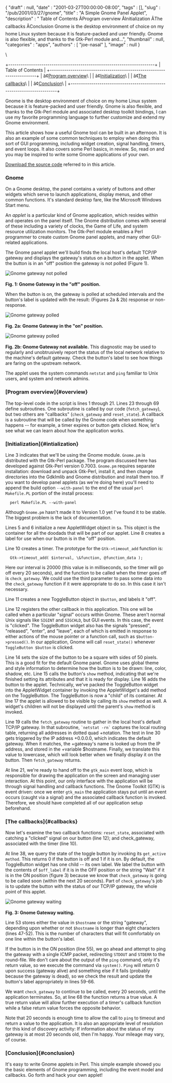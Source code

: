 {
   "draft" : null,
   "date" : "2001-03-27T00:00:00-08:00",
   "tags" : [],
   "slug" : "/pub/2001/03/27/gnome",
   "title" : "A Simple Gnome Panel Applet",
   "description" : " Table of Contents ÂProgram overview ÂInitialization ÂThe callbacks ÂConclusion Gnome is the desktop environment of choice on my home Linux system because it is feature-packed and user friendly. Gnome is also flexible, and thanks to the Gtk-Perl module and...",
   "thumbnail" : null,
   "categories" : "apps",
   "authors" : [
      "joe-nasal"
   ],
   "image" : null
}





\

+-----------------------------------------------------------------------+
| Table of Contents                                                     |
+-----------------------------------------------------------------------+
| â¢[Program overview](#overview)\                                       |
| â¢[Initialization](#intialization)\                                    |
| â¢[The callbacks](#callbacks)\                                         |
| â¢[Conclusion](#conclusion)\                                           |
+-----------------------------------------------------------------------+

Gnome is the desktop environment of choice on my home Linux system
because it is feature-packed and user friendly. Gnome is also flexible,
and thanks to the Gtk-Perl module and associated desktop toolkit
bindings, I can use my favorite programming language to further
customize and extend my Gnome environment.

This article shows how a useful Gnome tool can be built in an afternoon.
It is also an example of some common techniques to employ when doing
this sort of GUI programming, including widget creation, signal
handling, timers, and event loops. It also covers some Perl basics, in
review. So, read on and you may be inspired to write some Gnome
applications of your own.

[Download the source code](/media/_pub_2001_03_27_gnome/ping_gateway.pl)
referred to in this article.

### Gnome

On a Gnome desktop, the panel contains a variety of buttons and other
widgets which serve to launch applications, display menus, and other
common functions. It's standard desktop fare, like the Microsoft Windows
Start menu.

An *applet* is a particular kind of Gnome application, which resides
within and operates on the panel itself. The Gnome distribution comes
with several of these including a variety of clocks, the Game of Life,
and system resource utilization monitors. The Gtk-Perl module enables a
Perl programmer to create custom Gnome panel applets, and many other
GUI-related applications.

The Gnome panel applet we'll build finds the local host's default TCP/IP
gateway and displays the gateway's status on a button in the applet.
When the button is in an "off" position the gateway is not polled
(Figure 1).

![Gnome gateway not polled](/images/_pub_2001_03_27_gnome/figure1.jpg)\
\
**Fig. 1: Gnome Gateway in the "off" position.**

When the button is on, the gateway is polled at scheduled intervals and
the button's label is updated with the result: (Figures 2a & 2b)
response or non-response.

![Gnome gateway polled](/images/_pub_2001_03_27_gnome/figure2.jpg)\
\
**Fig. 2a: Gnome Gateway in the "on" position.**

![Gnome gateway polled](/images/_pub_2001_03_27_gnome/figure2b.jpg)\
\
**Fig. 2b: Gnome Gateway not available.**
This diagnostic may be used to regularly and unobtrusively report the
status of the local network relative to the machine's default gateway.
Check the button's label to see how things are faring on the upstream
network.

The applet uses the system commands `netstat` and `ping` familiar to
Unix users, and system and network admins.

### [Program overview]{#overview}

The top-level code in the script is lines 1 through 21. Lines 23 through
69 define subroutines. One subroutine is called by our code
(`fetch_gateway`), but two others are "callbacks" (`check_gateway` and
`reset_state`). A callback is a subroutine that will be called by the
Gnome code when something happens -- for example, a timer expires or
button gets clicked. Now, let's see what we can learn about how the
application works.

### [Initialization]{#intialization}

Line 3 indicates that we'll be using the Gnome module. `Gnome.pm` is
distributed with the Gtk-Perl package. The program discussed here has
developed against Gtk-Perl version 0.7003. `Gnome.pm` requires separate
installation: download and unpack Gtk-Perl, install it, and then change
directories into the GdkImlib and Gnome distribution and install them
too. If you want to develop panel applets (as we're doing here) you'll
need to append the build option `--with-panel` to the end of the usual
`perl Makefile.PL` portion of the install process:

      perl Makefile.PL --with-panel

Although `Gnome.pm` hasn't made it to Version 1.0 yet I've found it to
be stable. The biggest problem is the lack of documentation.

Lines 5 and 6 initialize a new AppletWidget object in `$a`. This object
is the container for all the doodads that will be part of our applet.
Line 8 creates a label for use when our button is in the "off" position.

Line 10 creates a timer. The prototype for the `Gtk->timeout_add`
function is:

      Gtk->timeout_add( $interval, \&function, @function_data );

Here our interval is 20000 (this value is in milliseconds, so the timer
will go off every 20 seconds), and the function to be called when the
timer goes off is `check_gateway`. We could use the third parameter to
pass some data into the `check_gateway` function if it were appropriate
to do so. In this case it isn't necessary.

Line 11 creates a new ToggleButton object in `$button`, and labels it
"off".

Line 12 registers the other callback in this application. This one will
be called when a particular "signal" occurs within Gnome. These aren't
normal Unix signals like `SIGINT` and `SIGCHLD`, but GUI events. In this
case, the event is "clicked". The ToggleButton widget also has the
signals "pressed", "released", "enter", and "leave", each of which is
emitted in response to either actions of the mouse pointer or a function
call, such as `$button->pressed()`. In our application, Gnome will call
`reset_state()` whenever `ToggleButton $button` is clicked.

Line 14 sets the size of the button to be a square with sides of 50
pixels. This is a good fit for the default Gnome panel. Gnome uses
global theme and style information to determine how the button is to be
drawn: line, color, shadow, etc. Line 15 calls the button's `show`
method, indicating that we're finished setting its attributes and that
it is ready for display. Line 16 adds the button to the applet.
Technically, we've packed the ToggleButton widget into the AppletWidget
container by invoking the AppletWidget's add method on the ToggleButton.
The ToggleButton is now a "child" of its container. At line 17 the
applet is allowed to be visible by calling its `show` method as well. A
widget's children will not be displayed until the parent's `show` method
is invoked.

Line 19 calls the `fetch_gateway` routine to gather in the local host's
default TCP/IP gateway. In that subroutine, `` `netstat -rn` `` captures
the local routing table, returning all addresses in dotted quad
+notation. The test in line 30 gets triggered by the IP address
+0.0.0.0, which indicates the default gateway. When it matches, the
+gateway's name is looked up from the IP address, and stored in the
+variable \$hostname. Finally, we translate this value to lowercase,
which will look better when we finally display it on the button. Then
`fetch_gateway` returns.

At line 21, we're ready to hand off to the `gtk_main` event loop, which
is responsible for drawing the application on the screen and managing
user interaction. At this point, our only interface with the application
will be through signal handling and callback functions. The Gnome
Toolkit (GTK) is event driven: once we enter `gtk_main` the application
stays put until an event occurs (caught via a signal) and the associated
callback function is invoked. Therefore, we should have completed all of
our application setup beforehand.

### [The callbacks]{#callbacks}

Now let's examine the two callback functions: `reset_state`, associated
with catching a "clicked" signal on our button (line 12); and
check\_gateway, associated with the timer (line 10).

At line 38, we query the state of the toggle button by invoking its
`get_active method`. This returns 0 if the button is off and 1 if it is
on. By default, the ToggleButton widget has one child -- its own label.
We label the button with the contents of `$off_label` if it is in the
OFF position or the string "Wait" if it is in the ON position (figure 3)
because we know that `check_gateway` is going to be called soon (within
the next 20 seconds). Part of `check_gateway`'s job is to update the
button with the status of our TCP/IP gateway, the whole point of this
applet.

![Gnome gateway waiting](/images/_pub_2001_03_27_gnome/figure3.jpg)\
\
**Fig. 3: Gnome Gateway waiting.**

Line 53 stores either the value in `$hostname` or the string "gateway",
depending upon whether or not `$hostname` is longer than eight
characters (lines 47-52). This is the number of characters that will fit
comfortably on one line within the button's label.

If the button is in the ON position (line 55), we go ahead and attempt
to ping the gateway with a single ICMP packet, redirecting `STDOUT` and
`STDERR` to the round-file. We don't care about the output of the `ping`
command, only it's return value, so we execute the command via
`system()`. `Ping` will return 0 upon success (gateway alive) and
something else if it fails (probably because the gateway is dead), so we
check the result and update the button's label appropriately in lines
59-66.

We want `check_gateway` to continue to be called, every 20 seconds,
until the application terminates. So, at line 68 the function returns a
true value. A true return value will allow further execution of a
timer's callback function while a false return value forces the opposite
behavior.

Note that 20 seconds is enough time to allow the call to `ping` to
timeout and return a value to the application. It is also an appropriate
level of resolution for this kind of discovery activity: If information
about the status of my gateway is at most 20 seconds old, then I'm
happy. Your mileage may vary, of course.

### [Conclusion]{#conclusion}

It's easy to write Gnome applets in Perl. This simple example showed you
the basic elements of Gnome programming, including the event model and
callbacks. Go forth and hack your own applet!


